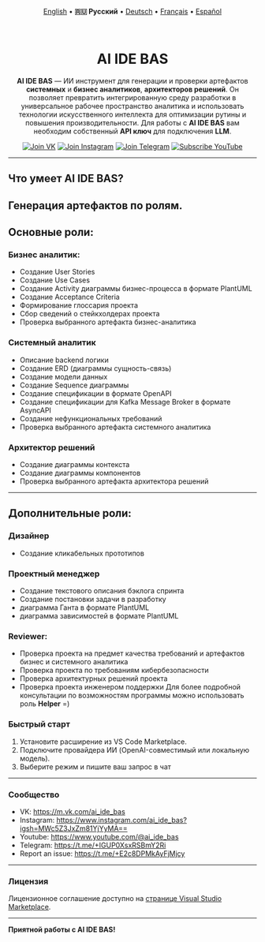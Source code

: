 <div align="center">

[English](https://github.com/dradns/AI-IDE-BAS/blob/main/ai_ide_bas_main/locales/en/README.md) • 
**🇷🇺 Русский** • 
[Deutsch](https://github.com/dradns/AI-IDE-BAS/blob/main/ai_ide_bas_main/locales/de/README.md) • 
[Français](https://github.com/dradns/AI-IDE-BAS/blob/main/ai_ide_bas_main/locales/fr/README.md) • 
[Español](https://github.com/dradns/AI-IDE-BAS/blob/main/ai_ide_bas_main/locales/es/README.md)

</div>

<br>

<div align="center">
  <h1>AI IDE BAS</h1>
  <p>
     <b>AI IDE BAS</b> — ИИ инструмент для генерации и проверки артефактов <b>системных</b> и <b>бизнес аналитиков</b>, <b>архитекторов решений</b>. Он позволяет превратить интегрированную среду разработки в универсальное рабочее пространство аналитика и использовать технологии искусственного интеллекта для оптимизации рутины и повышения производительности. 
     Для работы с <b>AI IDE BAS</b> вам необходим собственный <b>API ключ</b> для подключения <b>LLM</b>. 
  </p>

<a href="https://m.vk.com/ai_ide_bas" target="_blank"><img src="https://img.shields.io/badge/Join%20VK-4C75A3?style=for-the-badge&logo=vk&logoColor=white" alt="Join VK"></a>
<a href="https://www.instagram.com/ai_ide_bas?igsh=MWc5Z3JxZm81YjYyMA==" target="_blank"><img src="https://img.shields.io/badge/Join%20Instagram-E4405F?style=for-the-badge&logo=instagram&logoColor=white" alt="Join Instagram"></a>
<a href="https://t.me/+IGUP0XsxRSBmY2Ri" target="_blank"><img src="https://img.shields.io/badge/Join%20Telegram-1C75A4?style=for-the-badge&logo=telegram&logoColor=white" alt="Join Telegram"></a>
 <a href="https://www.youtube.com/@ai_ide_bas" target="_blank">
    <img src="https://img.shields.io/badge/Subscribe%20YouTube-FF0000?style=for-the-badge&logo=youtube&logoColor=white" alt="Subscribe YouTube">
  </a>

</div>

---

## Что умеет <b>AI IDE BAS</b>?
Генерация артефактов по ролям.
---

## Основные роли:
### <b>Бизнес аналитик</b>:
- Создание User Stories
- Создание Use Cases 
- Создание Activity диаграммы бизнес-процесса в формате PlantUML
- Создание Acceptance Criteria 
- Формирование глоссария проекта
- Сбор сведений о стейкхолдерах проекта
- Проверка выбранного артефакта бизнес-аналитика
### <b>Системный аналитик</b> 
- Описание backend логики 
- Создание ERD (диаграммы сущность-связь) 
- Создание модели данных
- Создание Sequence диаграммы
- Создание спецификации в формате OpenAPI
- Создание спецификации для Kafka Message Broker в формате AsyncAPI
- Создание нефункциональных требований
- Проверка выбранного артефакта системного аналитика
### <b>Архитектор решений</b> 
- Создание диаграммы контекста
- Создание диаграммы компонентов
- Проверка выбранного артефакта архитектора решений

---

## Дополнительные роли:
### <b>Дизайнер</b>
- Создание кликабельных прототипов 
### <b>Проектный менеджер</b>
- Создание текстового описания бэклога спринта
- Создание постановки задачи в разработку
- диаграмма Ганта в формате PlantUML
- диаграмма зависимостей в формате PlantUML
### <b>Reviewer</b>: 
- Проверка проекта на предмет качества требований и артефактов бизнес и системного аналитика 
- Проверка проекта по требованиям кибербезопасности 
- Проверка архитектурных решений проекта
- Проверка проекта инженером поддержки
Для более подробной консультации по возможностям программы можно использовать роль <b>Helper</b> =) 

### <b>Быстрый старт</b>
  1. Установите расширение из VS Code Marketplace.
  2. Подключите провайдера ИИ (OpenAI-совместимый или локальную модель).
  3. Выберите режим и пишите ваш запрос в чат
---

### <b>Cообщество</b>

- VK: https://m.vk.com/ai_ide_bas
- Instagram: https://www.instagram.com/ai_ide_bas?igsh=MWc5Z3JxZm81YjYyMA==
- Youtube: https://www.youtube.com/@ai_ide_bas
- Telegram: https://t.me/+IGUP0XsxRSBmY2Ri
- Report an issue: https://t.me/+E2c8DPMkAyFjMjcy

---

### </b>Лицензия</b>

Лицензионное соглашение доступно на [странице Visual Studio Marketplace](https://marketplace.visualstudio.com/items/8eton.ai-ide-bas/license).

---

**Приятной работы с AI IDE BAS!**